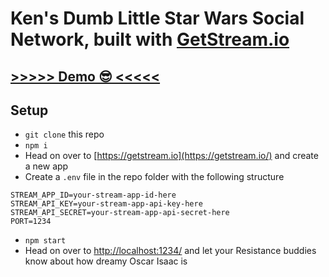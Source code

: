 # Ken's Dumb Little Star Wars Social Network, built with [GetStream.io](https://getstream.io/)

## [>>>>> Demo 😎 <<<<<](https://stream-star-wars-sample-app.herokuapp.com/)

## Setup

-   `git clone` this repo
-   `npm i`
-   Head on over to [https://getstream.io](https://getstream.io/) and create a new app
-   Create a `.env` file in the repo folder with the following structure

```
STREAM_APP_ID=your-stream-app-id-here
STREAM_API_KEY=your-stream-app-api-key-here
STREAM_API_SECRET=your-stream-app-api-secret-here
PORT=1234
```

-   `npm start`
-   Head on over to <http://localhost:1234/> and let your Resistance buddies know about how dreamy Oscar Isaac is
